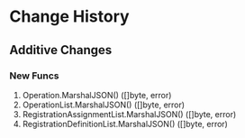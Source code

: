 # Change History

## Additive Changes

### New Funcs

1. Operation.MarshalJSON() ([]byte, error)
1. OperationList.MarshalJSON() ([]byte, error)
1. RegistrationAssignmentList.MarshalJSON() ([]byte, error)
1. RegistrationDefinitionList.MarshalJSON() ([]byte, error)
